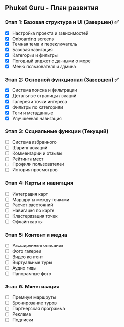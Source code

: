 ## Phuket Guru - План развития

### Этап 1: Базовая структура и UI (Завершен) ✅
- [x] Настройка проекта и зависимостей
- [x] Onboarding screens
- [x] Темная тема и переключатель
- [x] Базовая навигация
- [x] Категории и фильтры
- [x] Погодный виджет с данными о море
- [x] Меню пользователя и админа

### Этап 2: Основной функционал (Завершен) ✅
- [x] Система поиска и фильтрации
- [x] Детальные страницы локаций
- [x] Галерея и точки интереса
- [x] Фильтры по категориям
- [x] Теги и метаданные
- [x] Улучшенная навигация

### Этап 3: Социальные функции (Текущий)
- [ ] Система избранного
- [ ] Шаринг локаций
- [ ] Комментарии и отзывы
- [ ] Рейтинги мест
- [ ] Профили пользователей
- [ ] История просмотров

### Этап 4: Карты и навигация
- [ ] Интеграция карт
- [ ] Маршруты между точками
- [ ] Расчет расстояний
- [ ] Навигация по карте
- [ ] Кластеризация точек
- [ ] Офлайн карты

### Этап 5: Контент и медиа
- [ ] Расширенные описания
- [ ] Фото галереи
- [ ] Видео контент
- [ ] Виртуальные туры
- [ ] Аудио гиды
- [ ] Панорамные фото

### Этап 6: Монетизация
- [ ] Премиум маршруты
- [ ] Бронирование туров
- [ ] Партнерская программа
- [ ] Реклама
- [ ] Подписки